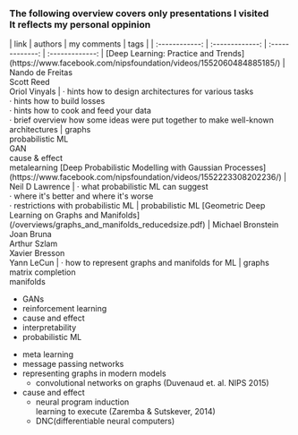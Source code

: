 <link type="text/css" rel="stylesheet" href="/stylesheets/main.css" />





### The following overview covers only presentations I visited<br>It reflects my personal oppinion


<div class="mytable">
| link | authors | my comments | tags |
| :------------: | :-------------: | :-------------: | :-------------: |
[Deep Learning: Practice and Trends](https://www.facebook.com/nipsfoundation/videos/1552060484885185/) | Nando de Freitas <br>Scott Reed <br>Oriol Vinyals | · hints how to design architectures for various tasks <br> · hints how to build losses <br> · hints how to cook and feed your data <br>· brief overview how some ideas were put together to make well-known architectures | graphs<br>probabilistic ML<br>GAN<br>cause & effect<br>metalearning
[Deep Probabilistic Modelling with Gaussian Processes](https://www.facebook.com/nipsfoundation/videos/1552223308202236/) | Neil D Lawrence | · what probabilistic ML can suggest<br> · where it's better and where it's worse<br> · restrictions with probabilistic ML | probabilistic ML
[Geometric Deep Learning on Graphs and Manifolds](/overviews/graphs_and_manifolds_reducedsize.pdf) | Michael Bronstein<br>Joan Bruna<br>Arthur Szlam<br>Xavier Bresson<br>Yann LeCun | · how to represent graphs and manifolds for ML | graphs<br>matrix completion<br>manifolds
</div>

* GANs
* reinforcement learning
* cause and effect
* interpretability
* probabilistic ML


- meta learning
- message passing networks
- representing graphs in modern models
    - convolutional networks on graphs (Duvenaud et. al. NIPS 2015)
- cause and effect
    - neural program induction<br>
      learning to execute (Zaremba & Sutskever, 2014)
    - DNC(differentiable neural computers)
